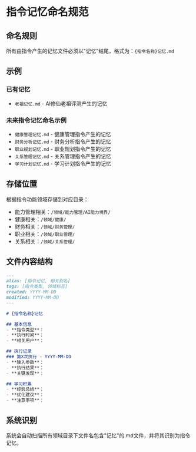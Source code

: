 # 指令记忆命名规范

## 命名规则

所有由指令产生的记忆文件必须以"记忆"结尾，格式为：`{指令名称}记忆.md`

## 示例

### 已有记忆
- `老祖记忆.md` - AI修仙老祖评测产生的记忆

### 未来指令记忆命名示例
- `健康管理记忆.md` - 健康管理指令产生的记忆
- `财务分析记忆.md` - 财务分析指令产生的记忆  
- `职业规划记忆.md` - 职业规划指令产生的记忆
- `关系管理记忆.md` - 关系管理指令产生的记忆
- `学习计划记忆.md` - 学习计划指令产生的记忆

## 存储位置

根据指令功能领域存储到对应目录：
- 能力管理相关：`/领域/能力管理/AI能力境界/`
- 健康相关：`/领域/健康/`
- 财务相关：`/领域/财务管理/`
- 职业相关：`/领域/职业管理/`
- 关系相关：`/领域/关系管理/`

## 文件内容结构

```markdown
---
alias: [指令记忆, 相关别名]
tags: [指令类型, 领域标签]
created: YYYY-MM-DD
modified: YYYY-MM-DD
---

# {指令名称}记忆

## 基本信息
- **指令类型**：
- **执行时间**：
- **相关用户**：

## 执行记录
### 第X次执行 - YYYY-MM-DD
- **输入参数**：
- **执行结果**：
- **关键发现**：

## 学习积累
- **经验总结**：
- **优化建议**：
- **注意事项**：
```

## 系统识别

系统会自动扫描所有领域目录下文件名包含"记忆"的.md文件，并将其识别为指令记忆。
